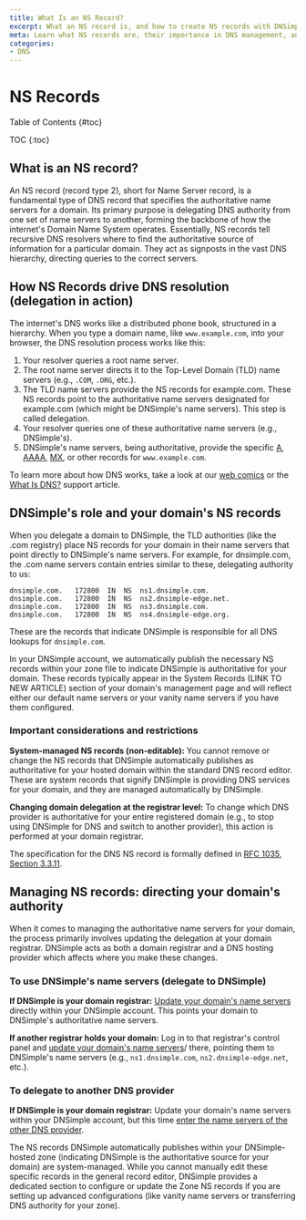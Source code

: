 ```yaml
---
title: What Is an NS Record?
excerpt: What an NS record is, and how to create NS records with DNSimple.
meta: Learn what NS records are, their importance in DNS management, and how to easily create and manage them using DNSimple's user-friendly platform.
categories:
- DNS
---
```

# NS Records 

Table of Contents {#toc}

TOC {:toc}

## What is an NS record?
An NS record (record type 2), short for Name Server record, is a fundamental type of DNS record that specifies the authoritative name servers for a domain. Its primary purpose is delegating DNS authority from one set of name servers to another, forming the backbone of how the internet's Domain Name System operates.
Essentially, NS records tell recursive DNS resolvers where to find the authoritative source of information for a particular domain. They act as signposts in the vast DNS hierarchy, directing queries to the correct servers.

## How NS Records drive DNS resolution (delegation in action)
The internet's DNS works like a distributed phone book, structured in a hierarchy. When you type a domain name, like `www.example.com`, into your browser, the DNS resolution process works like this:

1. Your resolver queries a root name server.
1. The root name server directs it to the Top-Level Domain (TLD) name servers (e.g., `.COM`, `.ORG`, etc.).
1. The TLD name servers provide the NS records for example.com. These NS records point to the authoritative name servers designated for example.com (which might be DNSimple's name servers). This step is called delegation.
1. Your resolver queries one of these authoritative name servers (e.g., DNSimple's).
1. DNSimple's name servers, being authoritative, provide the specific [A](/articles/a-record/), [AAAA](/articles/aaaa-record/), [MX](/articles/mx-record/), or other records for `www.example.com`.

To learn more about how DNS works, take a look at our [web comics](https://howdns.works/) or the [What Is DNS?](/articles/what-is-dns/) support article.

## DNSimple's role and your domain's NS records
When you delegate a domain to DNSimple, the TLD authorities (like the .com registry) place NS records for your domain in their name servers that point directly to DNSimple's name servers. For example, for dnsimple.com, the .com name servers contain entries similar to these, delegating authority to us:
```
dnsimple.com.   172800  IN  NS  ns1.dnsimple.com.
dnsimple.com.   172800  IN  NS  ns2.dnsimple-edge.net.
dnsimple.com.   172800  IN  NS  ns3.dnsimple.com.
dnsimple.com.   172800  IN  NS  ns4.dnsimple-edge.org.
```
These are the records that indicate DNSimple is responsible for all DNS lookups for `dnsimple.com`.

In your DNSimple account, we automatically publish the necessary NS records within your zone file to indicate DNSimple is authoritative for your domain. These records typically appear in the System Records (LINK TO NEW ARTICLE) section of your domain's management page and will reflect either our default name servers or your vanity name servers if you have them configured.

### Important considerations and restrictions
**System-managed NS records (non-editable):** You cannot remove or change the NS records that DNSimple automatically publishes as authoritative for your hosted domain within the standard DNS record editor. These are system records that signify DNSimple is providing DNS services for your domain, and they are managed automatically by DNSimple.

**Changing domain delegation at the registrar level:** To change which DNS provider is authoritative for your entire registered domain (e.g., to stop using DNSimple for DNS and switch to another provider), this action is performed at your domain registrar.

The specification for the DNS NS record is formally defined in [RFC 1035, Section 3.3.11](https://datatracker.ietf.org/doc/html/rfc1035).

## Managing NS records: directing your domain's authority

When it comes to managing the authoritative name servers for your domain, the process primarily involves updating the delegation at your domain registrar. DNSimple acts as both a domain registrar and a DNS hosting provider which affects where you make these changes.

### To use DNSimple's name servers (delegate to DNSimple)
**If DNSimple is your domain registrar:** [Update your domain's name servers](/articles/delegating-dnsimple-registered/) directly within your DNSimple account. This points your domain to DNSimple's authoritative name servers.

**If another registrar holds your domain:** Log in to that registrar's control panel and [update your domain's name servers](/articles/delegating-dnsimple-hosted)/ there, pointing them to DNSimple's name servers (e.g., `ns1.dnsimple.com`, `ns2.dnsimple-edge.net`, etc.).

### To delegate to another DNS provider
**If DNSimple is your domain registrar:** Update your domain's name servers within your DNSimple account, but this time [enter the name servers of the other DNS provider](/articles/setting-name-servers/#pointing-the-name-servers-to-another-provider).

<note>
The NS records DNSimple automatically publishes within your DNSimple-hosted zone (indicating DNSimple is the authoritative source for your domain) are system-managed. 
While you cannot manually edit these specific records in the general record editor, DNSimple provides a dedicated section to configure or update the Zone NS records if you are setting up advanced configurations (like vanity name servers or transferring DNS authority for your zone).
</note>



